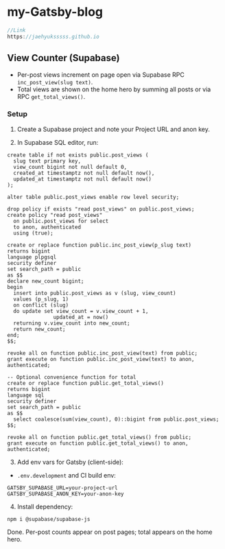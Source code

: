 # my-Gatsby-blog

```jsx
//Link
https://jaehyuksssss.github.io
```

## View Counter (Supabase)

- Per-post views increment on page open via Supabase RPC `inc_post_view(slug text)`.
- Total views are shown on the home hero by summing all posts or via RPC `get_total_views()`.

### Setup

1. Create a Supabase project and note your Project URL and anon key.

2. In Supabase SQL editor, run:

```
create table if not exists public.post_views (
  slug text primary key,
  view_count bigint not null default 0,
  created_at timestamptz not null default now(),
  updated_at timestamptz not null default now()
);

alter table public.post_views enable row level security;

drop policy if exists "read post_views" on public.post_views;
create policy "read post_views"
  on public.post_views for select
  to anon, authenticated
  using (true);

create or replace function public.inc_post_view(p_slug text)
returns bigint
language plpgsql
security definer
set search_path = public
as $$
declare new_count bigint;
begin
  insert into public.post_views as v (slug, view_count)
  values (p_slug, 1)
  on conflict (slug)
  do update set view_count = v.view_count + 1,
               updated_at = now()
  returning v.view_count into new_count;
  return new_count;
end;
$$;

revoke all on function public.inc_post_view(text) from public;
grant execute on function public.inc_post_view(text) to anon, authenticated;

-- Optional convenience function for total
create or replace function public.get_total_views()
returns bigint
language sql
security definer
set search_path = public
as $$
  select coalesce(sum(view_count), 0)::bigint from public.post_views;
$$;

revoke all on function public.get_total_views() from public;
grant execute on function public.get_total_views() to anon, authenticated;
```

3. Add env vars for Gatsby (client-side):

- `.env.development` and CI build env:

```
GATSBY_SUPABASE_URL=your-project-url
GATSBY_SUPABASE_ANON_KEY=your-anon-key
```

4. Install dependency:

```
npm i @supabase/supabase-js
```

Done. Per-post counts appear on post pages; total appears on the home hero.
